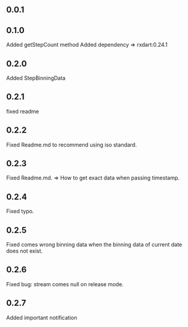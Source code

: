 ## 0.0.1

## 0.1.0
Added getStepCount method
Added dependency => rxdart:0.24.1

## 0.2.0
Added StepBinningData

## 0.2.1
fixed readme

## 0.2.2
Fixed Readme.md to recommend using iso standard.

## 0.2.3
Fixed Readme.md. => How to get exact data when passing timestamp.

## 0.2.4
Fixed typo.


## 0.2.5
Fixed comes wrong binning data when the binning data of current date does not exist.


## 0.2.6
Fixed bug: stream comes null on release mode.



## 0.2.7
Added important notification
